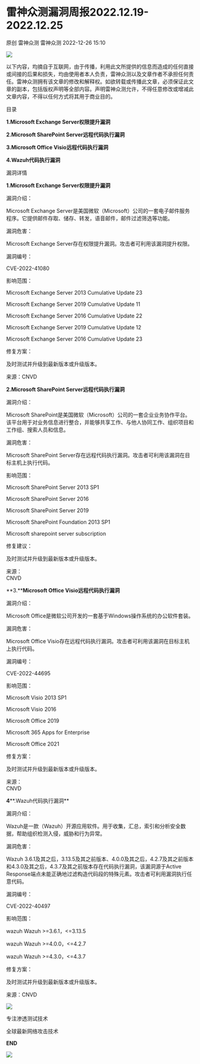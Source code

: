 #  雷神众测漏洞周报2022.12.19-2022.12.25   
原创 雷神众测  雷神众测   2022-12-26 15:10  
  
![](https://mmbiz.qpic.cn/mmbiz_png/HxO8NorP4JVS4ibNvcMO3TZkxEZSR6hJsDgVuBthtrZe4X3STzBXJjCWeEFgdMZxT07E7kLZnju1hgvMOBuOQ8g/640?wx_fmt=png "")  
  
以下内容，均摘自于互联网，由于传播，利用此文所提供的信息而造成的任何直接或间接的后果和损失，均由使用者本人负责，雷神众测以及文章作者不承担任何责任。雷神众测拥有该文章的修改和解释权。如欲转载或传播此文章，必须保证此文章的副本，包括版权声明等全部内容。声明雷神众测允许，不得任意修改或增减此文章内容，不得以任何方式将其用于商业目的。  
  
  
目录  
  
**1.Microsoft Exchange Server权限提升漏洞**  
  
**2.Microsoft SharePoint Server远程代码执行漏洞**  
  
**3.Microsoft Office Visio远程代码执行漏洞**  
  
**4.Wazuh代码执行漏洞**  
  
  
漏洞详情  
  
**1.Microsoft Exchange Server权限提升漏洞**  
  
  
漏洞介绍：  
  
Microsoft Exchange Server是美国微软（Microsoft）公司的一套电子邮件服务程序。它提供邮件存取、储存、转发，语音邮件，邮件过滤筛选等功能。  
  
  
漏洞危害：  
  
Microsoft Exchange Server存在权限提升漏洞。攻击者可利用该漏洞提升权限。  
  
  
漏洞编号：  
  
CVE-2022-41080  
  
  
影响范围：  
  
Microsoft Exchange Server 2013 Cumulative Update 23  
  
Microsoft Exchange Server 2019 Cumulative Update 11  
  
Microsoft Exchange Server 2016 Cumulative Update 22  
  
Microsoft Exchange Server 2019 Cumulative Update 12  
  
Microsoft Exchange Server 2016 Cumulative Update 23  
  
  
修复方案：  
  
及时测试并升级到最新版本或升级版本。  
  
  
来源：CNVD  
  
  
**2.Microsoft SharePoint Server远程代码执行漏洞**  
  
  
漏洞介绍：  
  
Microsoft SharePoint是美国微软（Microsoft）公司的一套企业业务协作平台。该平台用于对业务信息进行整合，并能够共享工作、与他人协同工作、组织项目和工作组、搜索人员和信息。  
  
  
漏洞危害：  
  
Microsoft SharePoint Server存在远程代码执行漏洞。攻击者可利用该漏洞在目标主机上执行代码。  
  
  
影响范围：  
  
Microsoft SharePoint Server 2013 SP1  
  
Microsoft SharePoint Server 2016  
  
Microsoft SharePoint Server 2019  
  
Microsoft SharePoint Foundation 2013 SP1  
  
Microsoft sharepoint server subscription  
  
  
修复建议：  
  
及时测试并升级到最新版本或升级版本。  
  
  
来源：  
CNVD  
  
  
  
**3.****Microsoft Office Visio远程代码执行漏洞**  
  
  
漏洞介绍：  
  
Microsoft Office是微软公司开发的一套基于Windows操作系统的办公软件套装。  
  
  
漏洞危害：  
  
Microsoft Office Visio存在远程代码执行漏洞。攻击者可利用该漏洞在目标主机上执行代码。  
  
  
漏洞编号：  
  
CVE-2022-44695  
  
  
影响范围：  
  
Microsoft Visio 2013 SP1  
  
Microsoft Visio 2016  
  
Microsoft Office 2019  
  
Microsoft 365 Apps for Enterprise  
  
Microsoft Office 2021  
  
  
修复方案：  
  
及时测试并升级到最新版本或升级版本。  
  
  
来源：  
CNVD  
  
  
**4****.Wazuh代码执行漏洞**  
  
  
漏洞介绍：  
  
Wazuh是一款（Wazuh）开源应用软件。用于收集，汇总，索引和分析安全数据，帮助组织检测入侵，威胁和行为异常。  
  
  
漏洞危害：  
  
Wazuh 3.6.1及其之后，3.13.5及其之前版本、4.0.0及其之后，4.2.7及其之前版本和4.3.0及其之后，4.3.7及其之前版本存在代码执行漏洞，该漏洞源于Active Response端点未能正确地过滤构造代码段的特殊元素。攻击者可利用漏洞执行任意代码。  
  
  
漏洞编号：  
  
CVE-2022-40497  
  
  
影响范围：  
  
wazuh Wazuh >=3.6.1，<=3.13.5  
  
wazuh Wazuh >=4.0.0，<=4.2.7  
  
wazuh Wazuh >=4.3.0，<=4.3.7  
  
  
修复方案：  
  
及时测试并升级到最新版本或升级版本。  
  
  
来源：CNVD  
  
  
  
  
  
  
  
![](https://mmbiz.qpic.cn/mmbiz_jpg/HxO8NorP4JVS4ibNvcMO3TZkxEZSR6hJs3TDvb4rktGxe2HTmSXpeib3qBNIcgEbTlRsnCyY4e8qU6zVdy3hfq0w/640?wx_fmt=jpeg "")  
  
专注渗透测试技术  
  
全球最新网络攻击技术  
  
  
**END**  
  
![](https://mmbiz.qpic.cn/mmbiz_jpg/HxO8NorP4JVS4ibNvcMO3TZkxEZSR6hJs3t2sBddpxqibNicwMbgc2duGsrfAvvJkXqwEaSQesgcObyJ1H3ianC5IA/640?wx_fmt=jpeg "")  
  
  
  
